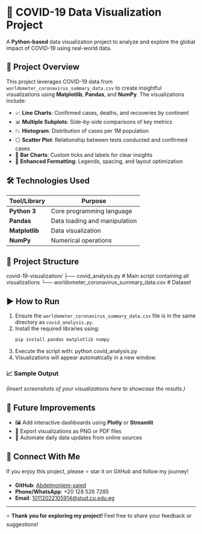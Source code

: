 # 🦠 COVID-19 Data Visualization Project

A **Python-based** data visualization project to analyze and explore the global impact of COVID-19 using real-world data.

## 📌 Project Overview

This project leverages COVID-19 data from `worldometer_coronavirus_summary_data.csv` to create insightful visualizations using **Matplotlib**, **Pandas**, and **NumPy**. The visualizations include:

- 📈 **Line Charts**: Confirmed cases, deaths, and recoveries by continent  
- 📊 **Multiple Subplots**: Side-by-side comparisons of key metrics  
- 📉 **Histogram**: Distribution of cases per 1M population  
- ⚪ **Scatter Plot**: Relationship between tests conducted and confirmed cases  
- 📅 **Bar Charts**: Custom ticks and labels for clear insights  
- 🎨 **Enhanced Formatting**: Legends, spacing, and layout optimization  

## 🛠️ Technologies Used

| Tool/Library        | Purpose                          |
|---------------------|----------------------------------|
| **Python 3**        | Core programming language        |
| **Pandas**          | Data loading and manipulation    |
| **Matplotlib**      | Data visualization               |
| **NumPy**           | Numerical operations             |

## 📂 Project Structure
covid-19-visualization/
├── covid_analysis.py                   # Main script containing all visualizations
└── worldometer_coronavirus_summary_data.csv  # Dataset


## ▶️ How to Run

1. Ensure the `worldometer_coronavirus_summary_data.csv` file is in the same directory as `covid_analysis.py`.  
2. Install the required libraries using:
   ```bash
   pip install pandas matplotlib numpy
3. Execute the script with:
python covid_analysis.py
4. Visualizations will appear automatically in a new window.   


### 📈 Sample Output
*(Insert screenshots of your visualizations here to showcase the results.)*

## 🚀 Future Improvements

- 🖼️ Add interactive dashboards using **Plotly** or **Streamlit**  
- 📄 Export visualizations as PNG or PDF files  
- 🔄 Automate daily data updates from online sources  

## 🤝 Connect With Me

If you enjoy this project, please ⭐ star it on GitHub and follow my journey!

- **GitHub**: [Abdelmoniem-saied](https://github.com/Abdelmoniem-saied)  
- **Phone/WhatsApp**: +20 128 526 7285  
- **Email**: [10112022105914@stud.cu.edu.eg](mailto:10112022105914@stud.cu.edu.eg)  

---

⭐ **Thank you for exploring my project!** Feel free to share your feedback or suggestions!


